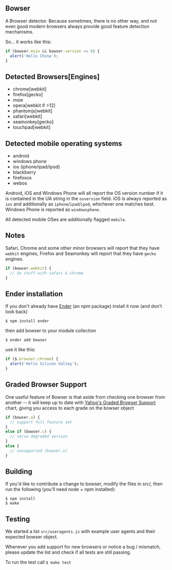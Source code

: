 Bowser
------
A Browser detector. Because sometimes, there is no other way, and not even good modern browsers always provide good feature detection mechanisms.

So... it works like this:

``` js
if (bowser.msie && bowser.version <= 6) {
  alert('Hello China');
}
```

Detected Browsers[Engines]
-----

  * chrome[webkit]
  * firefox[gecko]
  * msie
  * opera[webkit if >12]
  * phantomjs[webkit]
  * safari[webkit]
  * seamonkey[gecko]
  * touchpad[webkit]

Detected mobile operating systems
-----

  * android
  * windows phone
  * ios (iphone/ipad/ipod)
  * blackberry
  * firefoxos
  * webos

Android, iOS and Windows Phone will all report the OS version number if it is contained in the UA string in the `osversion` field. iOS is always reported as `ios` and additionally as `iphone`/`ipad`/`ipod`, whichever one matches best. Windows Phone is reported as `windowsphone`.

All detected mobile OSes are additionally flagged `mobile`.

Notes
----
Safari, Chrome and some other minor browsers will report that they have `webkit` engines, Firefox and Seamonkey will report that they have `gecko` engines.

``` js
if (bowser.webkit) {
  // do stuff with safari & chrome
}
```

Ender installation
-----
If you don't already have [Ender](http://ender.no.de) (an npm package) install it now (and don't look back)

    $ npm install ender

then add bowser to your module collection

    $ ender add bowser

use it like this:

``` js
if ($.browser.chrome) {
  alert('Hello Silicon Valley');
}
```

Graded Browser Support
---------
One useful feature of Bowser is that aside from checking one browser from another -- it will keep up to date with [Yahoo's Graded Browser Support](http://developer.yahoo.com/yui/articles/gbs/) chart, giving you access to each grade on the bowser object

``` js
if (bowser.a) {
  // support full feature set
}
else if (bowser.c) {
  // serve degraded version
}
else {
  // unsupported (bowser.x)
}
```

Building
--------

If you'd like to contribute a change to bowser, modify the files in src/, then run the following (you'll need node + npm installed):

    $ npm install
    $ make


Testing
-------
We started a list `src/useragents.js` with example user agents and their expected bowser object.

Whenever you add support for new browsers or notice a bug / mismatch, please update the list and
check if all tests are still passing.

To run the test call `$ make test`
